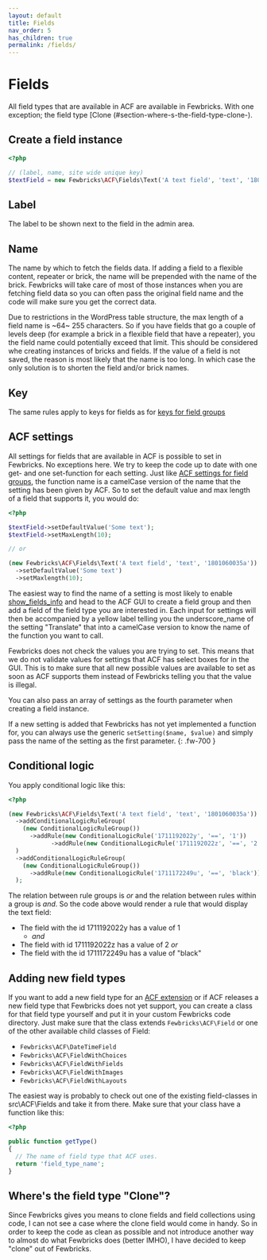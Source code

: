 ```yaml
---
layout: default
title: Fields 
nav_order: 5
has_children: true
permalink: /fields/
---
```


# Fields

All field types that are available in ACF are available in Fewbricks. With one exception; the field type [Clone
(#section-where-s-the-field-type-clone-).

## Create a field instance
```php
<?php

// (label, name, site wide unique key)
$textField = new Fewbricks\ACF\Fields\Text('A text field', 'text', '1801060035a');
```

## Label
The label to be shown next to the field in the admin area.

## Name
The name by which to fetch the fields data. If adding a field to a flexible content, repeater or brick, the name will
be prepended with the name of the brick. Fewbricks will take care of most of those instances when you are fetching
field data so you can often pass the original field name and the code will make sure you get the correct data.

Due to restrictions in the WordPress table structure, the max length of a field name is ~64~ 255 characters. So if
you have fields that go a couple of levels deep (for example a brick in a flexible field that have a repeater), you
the field name could potentially exceed that limit. This should be considered whe creating instances of bricks and
fields. If the value of a field is not saved, the reason is most likely that the name is too long. In which case
the only solution is to shorten the field and/or brick names.

## Key
The same rules apply to keys for fields as for [keys for field groups](doc:field-groups#section-a-note-on-keys)

## ACF settings
All settings for fields that are available in ACF is possible to set in Fewbricks. No exceptions here. We try to keep
the code up to date with one get- and one set-function for each setting. Just like [ACF settings for field
groups](doc:field-groups#section-acf-settings), the function name is a camelCase version of the name that the
setting has been given by ACF. So to set the default value and max length of a field that supports it, you would do:

```php
<?php

$textField->setDefaultValue('Some text');
$textField->setMaxLength(10);

// or

(new Fewbricks\ACF\Fields\Text('A text field', 'text', '1801060035a'))
  ->setDefaultValue('Some text')
  ->setMaxlength(10);
```

The easiest way to find the name of a setting is most likely to enable [show_fields_info](doc:show_fields_info) and
head to the ACF GUI to create a field group and then add a field of the field type you are interested in. Each
input for settings will then be accompanied by a yellow label telling you the underscore_name of the setting
"Translate" that into a camelCase version to know the name of the function you want to call.

Fewbricks does not check the values you are trying to set. This means that we do not validate values for settings
that ACF has select boxes for in the GUI. This is to make sure that all new possible values are available to set as
soon as ACF supports them instead of Fewbricks telling you that the value is illegal.

You can also pass an array of settings as the fourth parameter when creating a field instance.

If a new setting is added that Fewbricks has not yet implemented a function for, you can always use the generic 
`setSetting($name, $value)` and simply pass the name of the setting as the first parameter.
{: .fw-700 }

## Conditional logic
You apply conditional logic like this:

```php
<?php

(new Fewbricks\ACF\Fields\Text('A text field', 'text', '1801060035a'))
  ->addConditionalLogicRuleGroup(
    (new ConditionalLogicRuleGroup())
      ->addRule(new ConditionalLogicRule('1711192022y', '==', '1'))
			->addRule(new ConditionalLogicRule('1711192022z', '==', '2'))
  )
  ->addConditionalLogicRuleGroup(
    (new ConditionalLogicRuleGroup())
      ->addRule(new ConditionalLogicRule('1711172249u', '==', 'black'))
  );
```

The relation between rule groups is _or_ and the relation between rules within a group is _and_. So the code above would render a rule that would display the text field:

- The field with the id 1711192022y has a value of 1
  - _and_
- The field with id 1711192022z has a value of 2
_or_
- The field with the id 1711172249u has a value of "black"

## Adding new field types
If you want to add a new field type for an [ACF extension](https://awesomeacf.com/) or if ACF releases a new field
type that Fewbricks does not yet support, you can create a class for that field type yourself and put it in your
custom Fewbricks code directory. Just make sure that the class extends `Fewbricks\ACF\Field` or one of the other
available child classes of Field:

- `Fewbricks\ACF\DateTimeField`
- `Fewbricks\ACF\FieldWithChoices`
- `Fewbricks\ACF\FieldWithFields`
- `Fewbricks\ACF\FieldWithImages`
- `Fewbricks\ACF\FieldWithLayouts`

The easiest way is probably to check out one of the existing field-classes in src\ACF\Fields and take it from there.
Make sure that your class have a function like this:

```php
<?php

public function getType()
{
  // The name of field type that ACF uses.
  return 'field_type_name';
}
```

## Where's the field type "Clone"?
Since Fewbricks gives you means to clone fields and field collections using code, I can not see a case where the
clone field would come in handy. So in order to keep the code as clean as possible and not introduce another way to
almost do what Fewbricks does (better IMHO), I have decided to keep "clone" out of Fewbricks.
